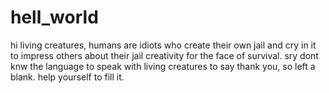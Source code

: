 # hell_world

hi living creatures,
humans are idiots who create their own jail and cry in it to impress others about their jail creativity for the face of survival.
                sry dont knw the language to speak with living creatures to say thank you, so left a blank. help yourself to fill it.
                
